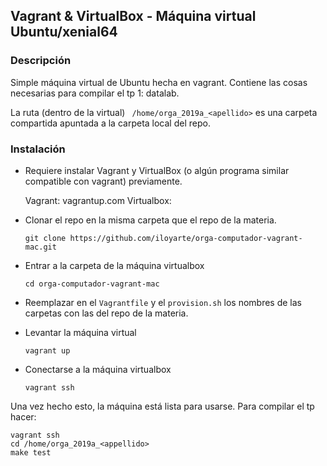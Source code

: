 ## Vagrant & VirtualBox - Máquina virtual Ubuntu/xenial64

### Descripción
Simple máquina virtual de Ubuntu hecha en vagrant. Contiene las cosas necesarias para compilar el tp 1: datalab.

La ruta (dentro de la virtual) ` /home/orga_2019a_<apellido>` es una carpeta compartida apuntada a la carpeta local del repo.

### Instalación

- Requiere instalar Vagrant y VirtualBox (o algún programa similar compatible con vagrant) previamente.

    Vagrant: vagrantup.com
    Virtualbox:

- Clonar el repo en la misma carpeta que el repo de la materia.

      git clone https://github.com/iloyarte/orga-computador-vagrant-mac.git

- Entrar a la carpeta de la máquina virtualbox

      cd orga-computador-vagrant-mac

- Reemplazar en el `Vagrantfile` y el `provision.sh` los nombres de las carpetas con las del repo de la materia.

- Levantar la máquina virtual

      vagrant up

- Conectarse a la máquina virtualbox

      vagrant ssh


Una vez hecho esto, la máquina está lista para usarse. Para compilar el tp hacer:

```
vagrant ssh
cd /home/orga_2019a_<appellido>
make test
```
